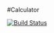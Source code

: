 #Calculator

[![Build Status](https://travis-ci.org/vas-vas777/lab.svg?branch=master)](https://travis-ci.org/vas-vas777/calculator)
